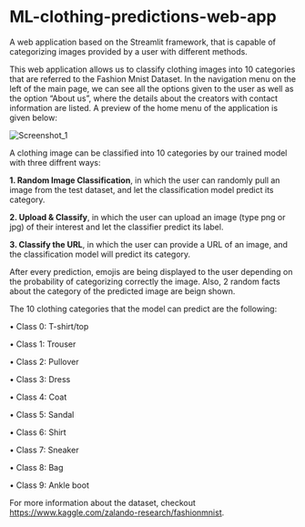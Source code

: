 # ML-clothing-predictions-web-app
A web application based on the Streamlit framework, that is capable of categorizing images provided by a user with different methods.

This web application allows us to classify clothing images into 10 categories that are referred to the Fashion Mnist Dataset. In the navigation menu on the left of the main page, we can see all the options given to the user as well as the option “About us”, where the details about the creators  with contact information are listed. A preview of the home menu of the application is given below:

![Screenshot_1](https://user-images.githubusercontent.com/64161512/147825150-8a05bdc3-9407-49d4-8622-4f9cc18eee4b.jpg)

A clothing image can be classified into 10 categories by our trained model with three diffrent ways:

**1. Random Image Classification**, in which the user can randomly pull an image from the test dataset, and let the classification model predict its category.

**2. Upload & Classify**, in which the user can upload an image (type png or jpg) of their interest and let the classifier predict its label.

**3. Classify the URL**, in which the user can provide a URL of an image, and the classification model will predict its category.


After every prediction, emojis are being displayed to the user depending on the probability of categorizing correctly the image. Also, 2 random facts about the category of the predicted image are beign shown.

The 10 clothing categories that the model can predict are the following:

• Class 0: T-shirt/top

• Class 1: Trouser

• Class 2: Pullover

• Class 3: Dress

• Class 4: Coat

• Class 5: Sandal

• Class 6: Shirt

• Class 7: Sneaker

• Class 8: Bag

• Class 9: Ankle boot

For more information about the dataset, checkout https://www.kaggle.com/zalando-research/fashionmnist.
